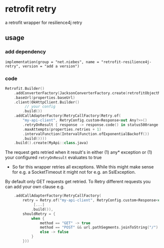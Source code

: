 # retrofit retry

a retrofit wrapper for resilience4j retry


## usage
### add dependency
`implementation(group = "net.niebes", name = "retrofit-resilience4j-retry", version = "add a version")`

### code
```kotlin
Retrofit.Builder()
    .addConverterFactory(JacksonConverterFactory.create(retrofitObjectMapper()))
    .baseUrl(properties.baseUrl)
    .client(OkHttpClient.Builder()
         // your config
        .build())
    .addCallAdapterFactory(RetryCallFactory(Retry.of(
        "my-api-client", RetryConfig.custom<Response<out Any?>>()
        .retryOnResult { response -> response.code() in status500range() }
        .maxAttempts(properties.retries + 1)
        .intervalFunction(IntervalFunction.ofExponentialBackoff())
        .build())))
    .build().create(MyApi::class.java)
```

The request gets retried when it result's in either (1) any* exception or (1) your configured `retryOnResult` evaluates
 to true
* So far this wrapper retries all exceptions. While this might make sense for e.g. a SocketTimeout it might not for
 e.g. an SslException.


By default only GET requests get retried. To Retry different requests you can add your own clause
e.g.
```kotlin
    .addCallAdapterFactory(RetryCallFactory(
        retry = Retry.of("my-api-client", RetryConfig.custom<Response<out Any>>()
             [...]
            .build()),
        shouldRetry = {
            when {
                method == "GET" -> true
                method == "POST" && url.pathSegments.joinToString("/").contains("my/path") -> true
                else -> false
            }
        }))
```
